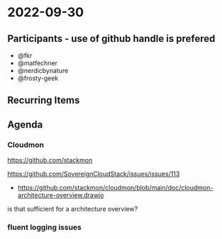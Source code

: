 # 2022-09-30
## Participants - use of github handle is prefered
* @fkr
* @matfechner
* @nerdicbynature
* @frosty-geek

## Recurring Items


## Agenda

### Cloudmon

https://github.com/stackmon

https://github.com/SovereignCloudStack/issues/issues/113
* https://github.com/stackmon/cloudmon/blob/main/doc/cloudmon-architecture-overview.drawio

is that sufficient for a architecture overview?

### fluent logging issues


